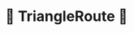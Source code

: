 # 👣 TriangleRoute 👣

<!-- @include: /../Placeholder_RouteProfile.md -->


<!-- - [Triangulated irregular network](https://www.researchgate.net/publication/23541399_Algorithms_for_Visibility_Computation_on_Terrains_A_Survey) -->